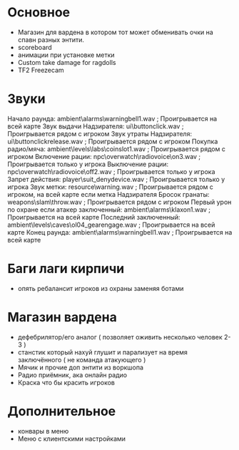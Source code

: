 # Основное
- Магазин для вардена в котором тот может обменивать очки на спавн разных энтити.
- scoreboard
- анимации при установке метки
- Custom take damage for ragdolls
- TF2 Freezecam

# Звуки
Начало раунда: ambient\alarms\warningbell1.wav ; Проигрывается на всей карте
Звук выдачи Надзирателя: ui\buttonclick.wav ; Проигрывается рядом с игроком
Звук утраты Надзирателя: ui\buttonclickrelease.wav ; Проигрывается рядом с игроком
Покупка радио/мяча: ambient\levels\labs\coinslot1.wav ; Проигрывается рядом с игроком
Включение рации: npc\overwatch\radiovoice\on3.wav ; Проигрывается только у игрока
Выключение рации: npc\overwatch\radiovoice\off2.wav ; Проигрывается только у игрока
Запрет действия: player\suit_denydevice.wav ; Проигрывается только у игрока
Звук метки: resource\warning.wav ; Проигрывается рядом с игроком, на всей карте если метка Надзирателя
Бросок гранаты: weapons\slam\throw.wav ; Проигрывается рядом с игроком
Первый урон по охране если атакер заключенный: ambient\alarms\klaxon1.wav ; Проигрывается на всей карте
Последний заключенный: ambient\levels\caves\ol04_gearengage.wav ; Проигрывается на всей карте
Конец раунда: ambient\alarms\warningbell1.wav ; Проигрывается на всей карте

# Баги лаги кирпичи
- опять ребалансит игроков из охраны заменяя ботами

# Магазин вардена
- дефебрилятор/его аналог ( позволяет оживить несколько человек 2-3 )
- станстик который нахуй глушит и парализует на время заключённого ( не команда атакующего )
- Мячик и прочие доп энтити из воркшопа
- Радио приёмник, ака онлайн радио
- Краска что бы красить игроков

# Дополнительное
- конвары в меню
- Меню с клиентскими настройками
